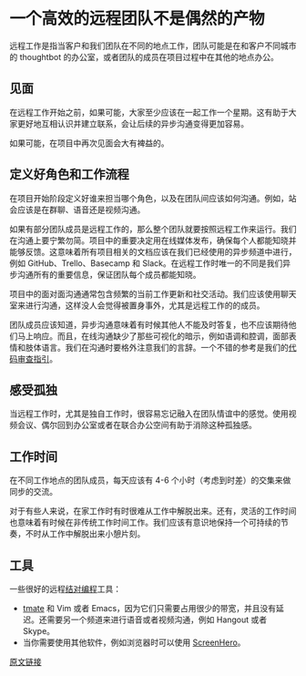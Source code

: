 # 一个高效的远程团队不是偶然的产物

远程工作是指当客户和我们团队在不同的地点工作，团队可能是在和客户不同城市的 thoughtbot 的办公室，或者团队的成员在项目过程中在其他的地点办公。

## 见面

在远程工作开始之前，如果可能，大家至少应该在一起工作一个星期。这有助于大家更好地互相认识并建立联系，会让后续的异步沟通变得更加容易。

如果可能，在项目中再次见面会大有裨益的。

## 定义好角色和工作流程

在项目开始阶段定义好谁来担当哪个角色，以及在团队间应该如何沟通。例如，站会应该是在群聊、语音还是视频沟通。

如果有部分团队成员是远程工作的，那么整个团队就要按照远程工作来运行。我们在沟通上要宁繁勿简。项目中的重要决定用在线媒体发布，确保每个人都能知晓并能够反馈。这意味着所有项目相关的文档应该在我们已经使用的异步频道中进行，例如 GitHub、Trello、Basecamp 和 Slack。在远程工作时唯一的不同是我们异步沟通所有的重要信息，保证团队每个成员都能知晓。

项目中的面对面沟通通常包含频繁的当前工作更新和社交活动。我们应该使用聊天室来进行沟通，这样没人会觉得被置身事外，尤其是远程工作的的成员。

团队成员应该知道，异步沟通意味着有时候其他人不能及时答复，也不应该期待他们马上响应。而且，在线沟通缺少了那些可视化的暗示，例如语调和腔调，面部表情和肢体语言。我们在沟通时要格外注意我们的言辞。一个不错的参考是我们的[代码审查指引](https://github.com/thoughtbot/guides/tree/master/code-review)。

## 感受孤独

当远程工作时，尤其是独自工作时，很容易忘记融入在团队情谊中的感觉。使用视频会议、偶尔回到办公室或者在联合办公空间有助于消除这种孤独感。

## 工作时间

在不同工作地点的团队成员，每天应该有 4-6 个小时（考虑到时差）的交集来做同步的交流。

对于有些人来说，在家工作时有时很难从工作中解脱出来。还有，灵活的工作时间也意味着有时候在非传统工作时间工作。我们应该有意识地保持一个可持续的节奏，不时从工作中解脱出来小憩片刻。

## 工具

一些很好的远程[结对编程](https://thoughtbot.com/#pair-programming)工具：

- [tmate](https://tmate.io/) 和 Vim 或者 Emacs，因为它们只需要占用很少的带宽，并且没有延迟。还需要另一个频道来进行语音或者视频沟通，例如 Hangout 或者 Skype。
- 当你需要使用其他软件，例如浏览器时可以使用 [ScreenHero](https://screenhero.com/)。

[原文链接](https://thoughtbot.com/playbook/planning/working-remotely)
